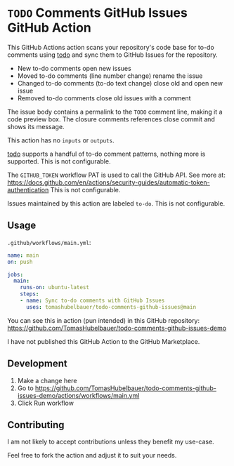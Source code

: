 # `TODO` Comments GitHub Issues GitHub Action

[todo]: https://github.com/tomashubelbauer/todo

This GitHub Actions action scans your repository's code base for to-do comments
using [todo] and sync them to GitHub Issues for the repository.

- New to-do comments open new issues
- Moved to-do comments (line number change) rename the issue
- Changed to-do comments (to-do text change) close old and open new issue
- Removed to-do comments close old issues with a comment

The issue body contains a permalink to the `TODO` comment line, making it a code
preview box. The closure comments references close commit and shows its message.

This action has no `inputs` or `outputs`.

[todo] supports a handful of to-do comment patterns, nothing more is supported.
This is not configurable.

The `GITHUB_TOKEN` workflow PAT is used to call the GitHub API. See more at:
https://docs.github.com/en/actions/security-guides/automatic-token-authentication
This is not configurable.

Issues maintained by this action are labeled `to-do`. This is not configurable.

## Usage

`.github/workflows/main.yml`:
```yml
name: main
on: push

jobs:
  main:
    runs-on: ubuntu-latest
    steps:
    - name: Sync to-do comments with GitHub Issues
      uses: tomashubelbauer/todo-comments-github-issues@main
```

You can see this in action (pun intended) in this GitHub repository:
https://github.com/TomasHubelbauer/todo-comments-github-issues-demo

I have not published this GitHub Action to the GitHub Marketplace.

## Development

1. Make a change here
2. Go to https://github.com/TomasHubelbauer/todo-comments-github-issues-demo/actions/workflows/main.yml
3. Click Run workflow

## Contributing

I am not likely to accept contributions unless they benefit my use-case.

Feel free to fork the action and adjust it to suit your needs.
